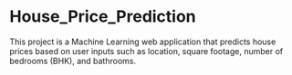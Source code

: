 # House_Price_Prediction
This project is a Machine Learning web application that predicts house prices based on user inputs such as location, square footage, number of bedrooms (BHK), and bathrooms.
